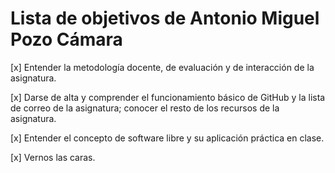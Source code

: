 Lista de objetivos de Antonio Miguel Pozo Cámara
============================


[x]	Entender la metodología docente, de evaluación y de interacción de la asignatura.

[x]	Darse de alta y comprender el funcionamiento básico de GitHub y la lista de correo de la asignatura; conocer el resto de los recursos de la asignatura.

[x]	Entender el concepto de software libre y su aplicación práctica en clase.

[x]	Vernos las caras.
